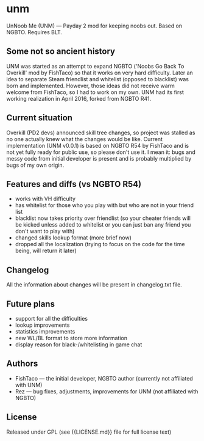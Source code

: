 # unm
UnNoob Me (UNM) — Payday 2 mod for keeping noobs out. Based on NGBTO. Requires BLT.

## Some not so ancient history
UNM was started as an attempt to expand NGBTO ('Noobs Go Back To Overkill' mod by FishTaco) so that it works on very hard difficulty. Later an idea to separate Steam friendlist and whitelist (opposed to blacklist) was born and implemented. However, those ideas did not receive warm welcome from FishTaco, so I had to work on my own.
UNM had its first working realization in April 2016, forked from NGBTO R41.

## Current situation
Overkill (PD2 devs) announced skill tree changes, so project was stalled as no one actually knew what the changes would be like. Current implementation (UNM v0.0.1) is based on NGBTO R54 by FishTaco and is not yet fully ready for public use, so please don't use it. I mean it: bugs and messy code from initial developer is present and is probably multiplied by bugs of my own origin.

## Features and diffs (vs NGBTO R54)
* works with VH difficulty
* has whitelist for those who you play with but who are not in your friend list
* blacklist now takes priority over friendlist (so your cheater friends will be kicked unless added to whitelist or you can just ban any friend you don't want to play with)
* changed skills lookup format (more brief now)
* dropped all the localization (trying to focus on the code for the time being, will return it later)

## Changelog
All the information about changes will be present in changelog.txt file.

## Future plans
* support for all the difficulties
* lookup improvements
* statistics improvements
* new WL/BL format to store more information
* display reason for black-/whitelisting in game chat

## Authors
* FishTaco — the initial developer, NGBTO author (currently not affiliated with UNM)
* Rez — bug fixes, adjustments, improvements for UNM (not affiliated with NGBTO)

## License
Released under GPL (see {{LICENSE.md}} file for full license text)
